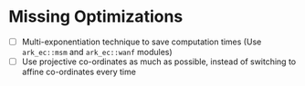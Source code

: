 # Missing Optimizations

- [ ] Multi-exponentiation technique to save computation times (Use `ark_ec::msm` and `ark_ec::wanf` modules)
- [ ] Use projective co-ordinates as much as possible, instead of switching to affine co-ordinates every time